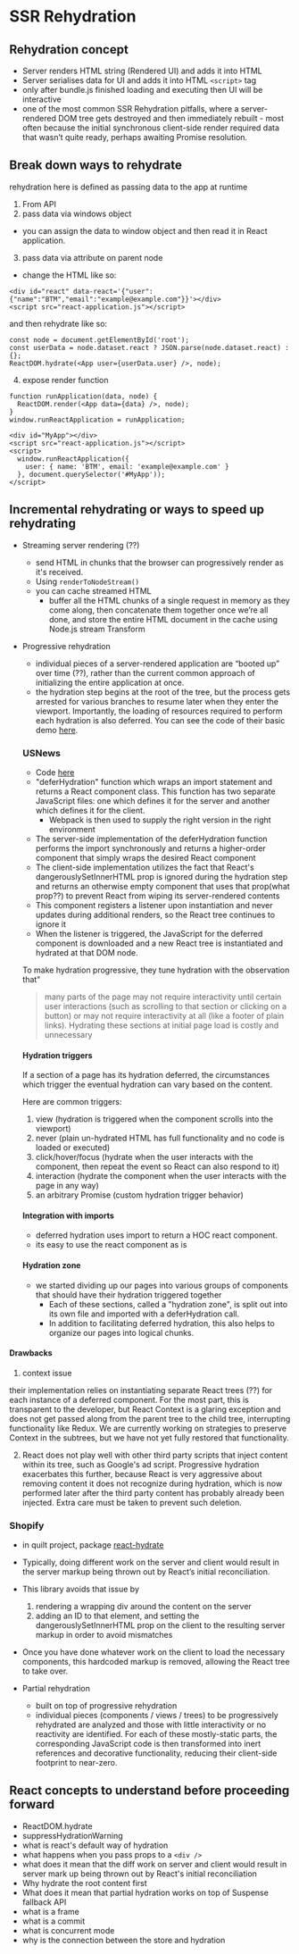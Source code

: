 # SSR Rehydration

## Rehydration concept

- Server renders HTML string (Rendered UI) and adds it into HTML
- Server serialises data for UI and adds it into HTML `<script>` tag
- only after bundle.js finished loading and executing then UI will be interactive
- one of the most common SSR Rehydration pitfalls, where a server-rendered DOM tree gets destroyed and then immediately rebuilt - most often because the initial synchronous client-side render required data that wasn’t quite ready, perhaps awaiting Promise resolution.

## Break down ways to rehydrate

rehydration here is defined as passing data to the app at runtime

1. From API
2. pass data via windows object

- you can assign the data to window object and then read it in React application.

3. pass data via attribute on parent node

- change the HTML like so:

```
<div id="react" data-react='{"user":{"name":"BTM","email":"example@example.com"}}'></div>
<script src="react-application.js"></script>
```

and then rehydrate like so:

```
const node = document.getElementById('root');
const userData = node.dataset.react ? JSON.parse(node.dataset.react) : {};
ReactDOM.hydrate(<App user={userData.user} />, node);
```

4. expose render function

```
function runApplication(data, node) {
  ReactDOM.render(<App data={data} />, node);
}
window.runReactApplication = runApplication;
```

```
<div id="MyApp"></div>
<script src="react-application.js"></script>
<script>
  window.runReactApplication({
    user: { name: 'BTM', email: 'example@example.com' }
  }, document.querySelector('#MyApp'));
</script>
```

## Incremental rehydrating or ways to speed up rehydrating

- Streaming server rendering (??)

  - send HTML in chunks that the browser can progressively render as it's received.
  - Using `renderToNodeStream()`
  - you can cache streamed HTML
    - buffer all the HTML chunks of a single request in memory as they come along, then concatenate them together once we’re all done, and store the entire HTML document in the cache using Node.js stream Transform

- Progressive rehydration

  - individual pieces of a server-rendered application are “booted up” over time (??), rather than the current common approach of initializing the entire application at once.
  - the hydration step begins at the root of the tree, but the process gets arrested for various branches to resume later when they enter the viewport. Importantly, the loading of resources required to perform each hydration is also deferred. You can see the code of their basic demo [here](https://github.com/GoogleChromeLabs/progressive-rendering-frameworks-samples/blob/master/react-progressive-hydration/app/components/hydrator.js).

  ### USNews

  - Code [here](https://github.com/usnews/blog-samples/tree/master/deferHydration)
  - "deferHydration" function which wraps an import statement and returns a React component class. This function has two separate JavaScript files: one which defines it for the server and another which defines it for the client.
    - Webpack is then used to supply the right version in the right environment
  - The server-side implementation of the deferHydration function performs the import synchronously and returns a higher-order component that simply wraps the desired React component
  - The client-side implementation utilizes the fact that React's dangerouslySetInnerHTML prop is ignored during the hydration step and returns an otherwise empty component that uses that prop(what prop??) to prevent React from wiping its server-rendered contents
  - This component registers a listener upon instantiation and never updates during additional renders, so the React tree continues to ignore it
  - When the listener is triggered, the JavaScript for the deferred component is downloaded and a new React tree is instantiated and hydrated at that DOM node.

  To make hydration progressive, they tune hydration with the observation that"

  > many parts of the page may not require interactivity until certain user interactions (such as scrolling to that section or clicking on a button) or may not require interactivity at all (like a footer of plain links). Hydrating these sections at initial page load is costly and unnecessary

  #### Hydration triggers

  If a section of a page has its hydration deferred, the circumstances which trigger the eventual hydration can vary based on the content.

  Here are common triggers:

  1. view (hydration is triggered when the component scrolls into the viewport)
  2. never (plain un-hydrated HTML has full functionality and no code is loaded or executed)
  3. click/hover/focus (hydrate when the user interacts with the component, then repeat the event so React can also respond to it)
  4. interaction (hydrate the component when the user interacts with the page in any way)
  5. an arbitrary Promise (custom hydration trigger behavior)

  #### Integration with imports

  - deferred hydration uses import to return a HOC react component.
  - its easy to use the react component as is

  #### Hydration zone

  - we started dividing up our pages into various groups of components that should have their hydration triggered together
    - Each of these sections, called a "hydration zone", is split out into its own file and imported with a deferHydration call.
    - In addition to facilitating deferred hydration, this also helps to organize our pages into logical chunks.

#### Drawbacks

1. context issue

their implementation relies on instantiating separate React trees (??) for each instance of a deferred component. For the most part, this is transparent to the developer, but React Context is a glaring exception and does not get passed along from the parent tree to the child tree, interrupting functionality like Redux. We are currently working on strategies to preserve Context in the subtrees, but we have not yet fully restored that functionality.

2. React does not play well with other third party scripts that inject content within its tree, such as Google's ad script. Progressive hydration exacerbates this further, because React is very aggressive about removing content it does not recognize during hydration, which is now performed later after the third party content has probably already been injected. Extra care must be taken to prevent such deletion.

### Shopify

- in quilt project, package [react-hydrate](https://www.npmjs.com/package/@shopify/react-hydrate)
- Typically, doing different work on the server and client would result in the server markup being thrown out by React’s initial reconciliation.
- This library avoids that issue by

  1.  rendering a wrapping div around the content on the server
  2.  adding an ID to that element, and setting the dangerouslySetInnerHTML prop on the client to the resulting server markup in order to avoid mismatches

- Once you have done whatever work on the client to load the necessary components, this hardcoded markup is removed, allowing the React tree to take over.

- Partial rehydration
  - built on top of progressive rehydration
  - individual pieces (components / views / trees) to be progressively rehydrated are analyzed and those with little interactivity or no reactivity are identified. For each of these mostly-static parts, the corresponding JavaScript code is then transformed into inert references and decorative functionality, reducing their client-side footprint to near-zero.

## React concepts to understand before proceeding forward

- ReactDOM.hydrate
- suppressHydrationWarning
- what is react's default way of hydration
- what happens when you pass props to a `<div />`
- what does it mean that the diff work on server and client would result in server mark up being thrown out by React's initial reconciliation
- Why hydrate the root content first
- What does it mean that partial hydration works on top of Suspense fallback API
- what is a frame
- what is a commit
- what is concurrent mode
- why is the connection between the store and hydration
